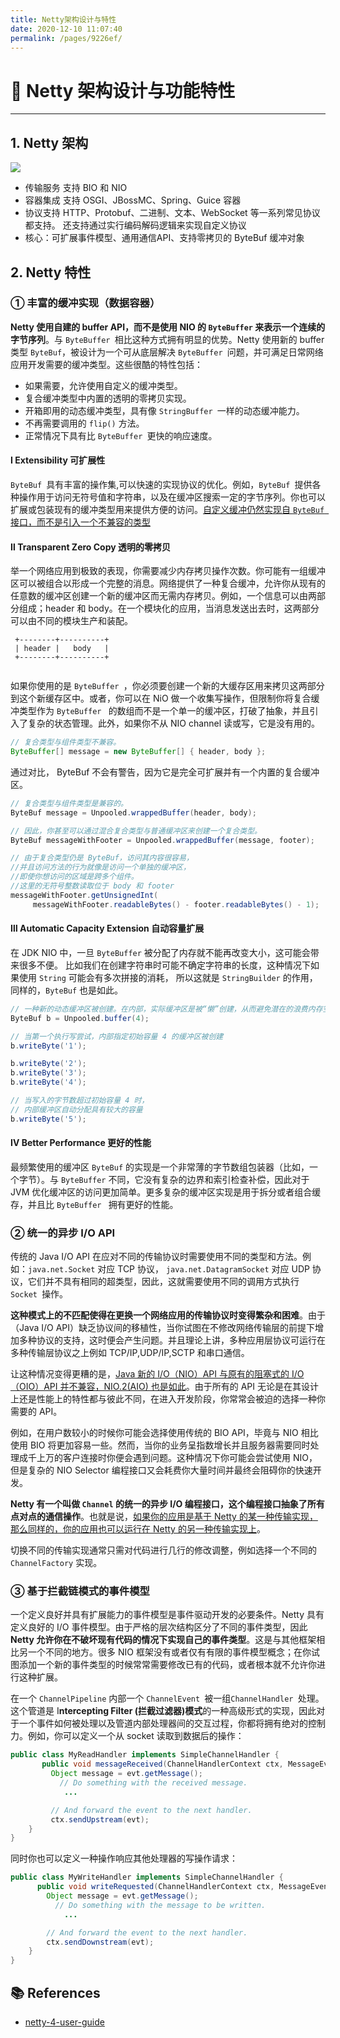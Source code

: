 ```yaml
---
title: Netty架构设计与特性
date: 2020-12-10 11:07:40
permalink: /pages/9226ef/
---
```



# 🌸 Netty 架构设计与功能特性

---

## 1. Netty 架构

![](https://cs-wiki.oss-cn-shanghai.aliyuncs.com/img/20201210212218.png)

- 传输服务 支持 BIO 和 NIO
- 容器集成 支持 OSGI、JBossMC、Spring、Guice 容器
- 协议支持 HTTP、Protobuf、二进制、文本、WebSocket 等一系列常见协议都支持。 还支持通过实行编码解码逻辑来实现自定义协议
- 核心：可扩展事件模型、通用通信API、支持零拷贝的 ByteBuf 缓冲对象

## 2. Netty 特性

### ① 丰富的缓冲实现（数据容器）

**Netty 使用自建的 buffer API，而不是使用 NIO 的 `ByteBuffer` 来表示一个连续的字节序列**。与 `ByteBuffer `相比这种方式拥有明显的优势。Netty 使用新的 buffer 类型 `ByteBuf`，被设计为一个可从底层解决 `ByteBuffer `问题，并可满足日常网络应用开发需要的缓冲类型。这些很酷的特性包括：

- 如果需要，允许使用自定义的缓冲类型。
- 复合缓冲类型中内置的透明的零拷贝实现。
- 开箱即用的动态缓冲类型，具有像 `StringBuffer `一样的动态缓冲能力。
- 不再需要调用的 `flip()` 方法。
- 正常情况下具有比 `ByteBuffer `更快的响应速度。

#### Ⅰ Extensibility 可扩展性

`ByteBuf `具有丰富的操作集,可以快速的实现协议的优化。例如，`ByteBuf `提供各种操作用于访问无符号值和字符串，以及在缓冲区搜索一定的字节序列。你也可以扩展或包装现有的缓冲类型用来提供方便的访问。<u>自定义缓冲仍然实现自 `ByteBuf `接口，而不是引入一个不兼容的类型</u>

#### Ⅱ Transparent Zero Copy 透明的零拷贝

举一个网络应用到极致的表现，你需要减少内存拷贝操作次数。你可能有一组缓冲区可以被组合以形成一个完整的消息。网络提供了一种复合缓冲，允许你从现有的任意数的缓冲区创建一个新的缓冲区而无需内存拷贝。例如，一个信息可以由两部分组成；header 和 body。在一个模块化的应用，当消息发送出去时，这两部分可以由不同的模块生产和装配。

```
 +--------+----------+
 | header |   body   |
 +--------+----------+
 
```

如果你使用的是 `ByteBuffer `，你必须要创建一个新的大缓存区用来拷贝这两部分到这个新缓存区中。或者，你可以在 NiO 做一个收集写操作，但限制你将复合缓冲类型作为 `ByteBuffer ` 的数组而不是一个单一的缓冲区，打破了抽象，并且引入了复杂的状态管理。此外，如果你不从 NIO channel 读或写，它是没有用的。

```java
// 复合类型与组件类型不兼容。
ByteBuffer[] message = new ByteBuffer[] { header, body };
```

通过对比， ByteBuf 不会有警告，因为它是完全可扩展并有一个内置的复合缓冲区。

```java
// 复合类型与组件类型是兼容的。
ByteBuf message = Unpooled.wrappedBuffer(header, body);

// 因此，你甚至可以通过混合复合类型与普通缓冲区来创建一个复合类型。
ByteBuf messageWithFooter = Unpooled.wrappedBuffer(message, footer);

// 由于复合类型仍是 ByteBuf，访问其内容很容易，
//并且访问方法的行为就像是访问一个单独的缓冲区，
//即使你想访问的区域是跨多个组件。
//这里的无符号整数读取位于 body 和 footer
messageWithFooter.getUnsignedInt(
     messageWithFooter.readableBytes() - footer.readableBytes() - 1);
```

#### Ⅲ Automatic Capacity Extension 自动容量扩展

在 JDK NIO 中，一旦 `ByteBuffer` 被分配了内存就不能再改变大小，这可能会带来很多不便。 比如我们在创建字符串时可能不确定字符串的长度，这种情况下如果使用 `String` 可能会有多次拼接的消耗， 所以这就是 `StringBuilder` 的作用，同样的，`ByteBuf` 也是如此。

```java
// 一种新的动态缓冲区被创建。在内部，实际缓冲区是被“懒”创建，从而避免潜在的浪费内存空间。
ByteBuf b = Unpooled.buffer(4);

// 当第一个执行写尝试，内部指定初始容量 4 的缓冲区被创建
b.writeByte('1');

b.writeByte('2');
b.writeByte('3');
b.writeByte('4');

// 当写入的字节数超过初始容量 4 时，
// 内部缓冲区自动分配具有较大的容量
b.writeByte('5');
```

#### Ⅳ Better Performance 更好的性能

最频繁使用的缓冲区 `ByteBuf` 的实现是一个非常薄的字节数组包装器（比如，一个字节）。与 `ByteBuffer` 不同，它没有复杂的边界和索引检查补偿，因此对于 JVM 优化缓冲区的访问更加简单。更多复杂的缓冲区实现是用于拆分或者组合缓存，并且比 `ByteBuffer ` 拥有更好的性能。

### ② 统一的异步 I/O API

传统的 Java I/O API 在应对不同的传输协议时需要使用不同的类型和方法。例如：`java.net.Socket`  对应 TCP 协议， `java.net.DatagramSocket` 对应 UDP 协议，它们并不具有相同的超类型，因此，这就需要使用不同的调用方式执行 `Socket `操作。

**这种模式上的不匹配使得在更换一个网络应用的传输协议时变得繁杂和困难**。由于（Java I/O API）缺乏协议间的移植性，当你试图在不修改网络传输层的前提下增加多种协议的支持，这时便会产生问题。并且理论上讲，多种应用层协议可运行在多种传输层协议之上例如 TCP/IP,UDP/IP,SCTP 和串口通信。

让这种情况变得更糟的是，<u>Java 新的 I/O（NIO）API 与原有的阻塞式的 I/O（OIO）API 并不兼容，NIO.2(AIO) 也是如此</u>。由于所有的 API 无论是在其设计上还是性能上的特性都与彼此不同，在进入开发阶段，你常常会被迫的选择一种你需要的 API。

例如，在用户数较小的时候你可能会选择使用传统的 BIO API，毕竟与 NIO 相比使用 BIO 将更加容易一些。然而，当你的业务呈指数增长并且服务器需要同时处理成千上万的客户连接时你便会遇到问题。这种情况下你可能会尝试使用 NIO，但是复杂的 NIO Selector 编程接口又会耗费你大量时间并最终会阻碍你的快速开发。

**Netty 有一个叫做 `Channel` 的统一的异步 I/O 编程接口，这个编程接口抽象了所有点对点的通信操作**。也就是说，<u>如果你的应用是基于 Netty 的某一种传输实现，那么同样的，你的应用也可以运行在 Netty 的另一种传输实现上</u>。

切换不同的传输实现通常只需对代码进行几行的修改调整，例如选择一个不同的 `ChannelFactory` 实现。

### ③ 基于拦截链模式的事件模型

一个定义良好并具有扩展能力的事件模型是事件驱动开发的必要条件。Netty 具有定义良好的 I/O 事件模型。由于严格的层次结构区分了不同的事件类型，因此 **Netty 允许你在不破坏现有代码的情况下实现自己的事件类型**。这是与其他框架相比另一个不同的地方。很多 NIO 框架没有或者仅有有限的事件模型概念；在你试图添加一个新的事件类型的时候常常需要修改已有的代码，或者根本就不允许你进行这种扩展。

在一个 `ChannelPipeline` 内部一个 `ChannelEvent `被一组`ChannelHandler `处理。这个管道是 I**ntercepting Filter (拦截过滤器)模式**的一种高级形式的实现，因此对于一个事件如何被处理以及管道内部处理器间的交互过程，你都将拥有绝对的控制力。例如，你可以定义一个从 socket 读取到数据后的操作：

```java
public class MyReadHandler implements SimpleChannelHandler {
       public void messageReceived(ChannelHandlerContext ctx, MessageEvent evt) {
         Object message = evt.getMessage();
           // Do something with the received message.
            ...

         // And forward the event to the next handler.
         ctx.sendUpstream(evt);
    }
}
```

同时你也可以定义一种操作响应其他处理器的写操作请求：

```java
public class MyWriteHandler implements SimpleChannelHandler {
      public void writeRequested(ChannelHandlerContext ctx, MessageEvent evt) {
        Object message = evt.getMessage();
          // Do something with the message to be written.
            ...

        // And forward the event to the next handler.
        ctx.sendDownstream(evt);
    }
}
```

## 📚 References

- [netty-4-user-guide](https://waylau.com/netty-4-user-guide/Architectural%20Overview/Architectural%20Overview.html)